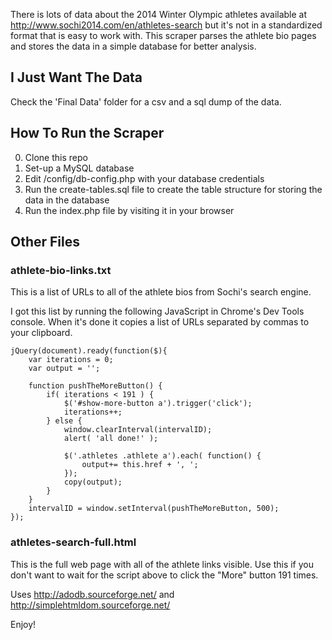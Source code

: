 There is lots of data about the 2014 Winter Olympic athletes available at http://www.sochi2014.com/en/athletes-search but it's not in a standardized format that is easy to work with. This scraper parses the athlete bio pages and stores the data in a simple database for better analysis. 

## I Just Want The Data ##
Check the 'Final Data' folder for a csv and a sql dump of the data.

## How To Run the Scraper ##
0. Clone this repo
0. Set-up a MySQL database
0. Edit /config/db-config.php with your database credentials
0. Run the create-tables.sql file to create the table structure for storing the data in the database
0. Run the index.php file by visiting it in your browser

## Other Files ##
### athlete-bio-links.txt ###
This is a list of URLs to all of the athlete bios from Sochi's search engine. 

I got this list by running the following JavaScript in Chrome's Dev Tools console. When it's done it copies a list of URLs separated by commas to your clipboard. 

	jQuery(document).ready(function($){
		var iterations = 0;
		var output = '';
		
		function pushTheMoreButton() {
			if( iterations < 191 ) {
				$('#show-more-button a').trigger('click');
				iterations++;
			} else {
				window.clearInterval(intervalID);
				alert( 'all done!' );
				
				$('.athletes .athlete a').each( function() {
					output+= this.href + ', ';
				});
				copy(output);
			}
		}
		intervalID = window.setInterval(pushTheMoreButton, 500);
	});

### athletes-search-full.html ###
This is the full web page with all of the athlete links visible. Use this if you don't want to wait for the script above to click the "More" button 191 times.

Uses http://adodb.sourceforge.net/ and http://simplehtmldom.sourceforge.net/

Enjoy!
